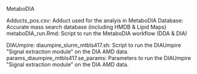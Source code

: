MetaboDIA

Adducts_pos.csv: Adduct used for the analyis in MetaboDIA
Database: Accurate mass search database (including HMDB & Lipid Maps)
metaboDIA_run.Rmd: Script to run the MetaboDIA workflow (DDA & DIA)

DIAUmpire:
diaumpire_slurm_mtbls417.sh: Script to run the DIAUmpire "Signal extraction module" on the DIA AMD data.
params_diaumpire_mtbls417.se_params: Parameters to run the DIAUmpire "Signal extraction module" on the DIA AMD data.